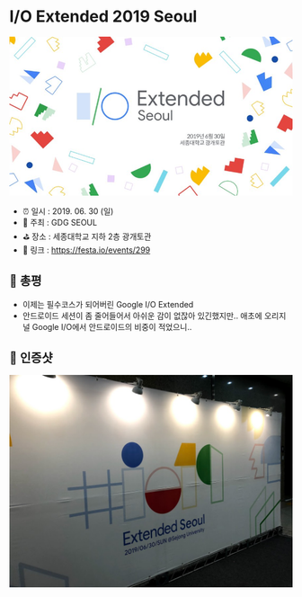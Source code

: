 # I/O Extended 2019 Seoul

![I/O Extended 2019 Seoul](image.png)

- ⏰ 일시 : 2019. 06. 30 (일)
- 💁 주최 : GDG SEOUL
- ⛳ 장소 : 세종대학교 지하 2층 광개토관
- 🔗 링크 : https://festa.io/events/299

## 👏 총평 

- 이제는 필수코스가 되어버린 Google I/O Extended
- 안드로이드 세션이 좀 줄어들어서 아쉬운 감이 없잖아 있긴했지만.. 애초에 오리지널 Google I/O에서 안드로이드의 비중이 적었으니..

## 📸 인증샷

![인증샷](self.jpg)
